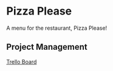 # Pizza Please 
A menu for the restaurant, Pizza Please!

## Project Management
[Trello Board](https://trello.com/b/eYNDYW9y/pizza-please)